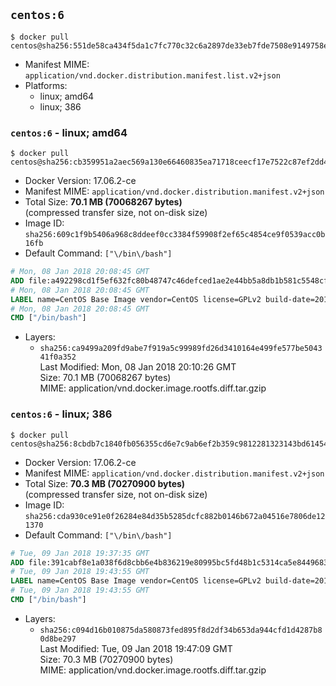 ## `centos:6`

```console
$ docker pull centos@sha256:551de58ca434f5da1c7fc770c32c6a2897de33eb7fde7508e9149758e07d3fe3
```

-	Manifest MIME: `application/vnd.docker.distribution.manifest.list.v2+json`
-	Platforms:
	-	linux; amd64
	-	linux; 386

### `centos:6` - linux; amd64

```console
$ docker pull centos@sha256:cb359951a2aec569a130e66460835ea71718ceecf17e7522c87ef2dd418803f8
```

-	Docker Version: 17.06.2-ce
-	Manifest MIME: `application/vnd.docker.distribution.manifest.v2+json`
-	Total Size: **70.1 MB (70068267 bytes)**  
	(compressed transfer size, not on-disk size)
-	Image ID: `sha256:609c1f9b5406a968c8ddeef0cc3384f59908f2ef65c4854ce9f0539acc0b16fb`
-	Default Command: `["\/bin\/bash"]`

```dockerfile
# Mon, 08 Jan 2018 20:08:45 GMT
ADD file:a492298cd1f5ef632fc80b48747c46defced1ae2e44bb5a8db1b581c5548cf02 in / 
# Mon, 08 Jan 2018 20:08:45 GMT
LABEL name=CentOS Base Image vendor=CentOS license=GPLv2 build-date=20180107
# Mon, 08 Jan 2018 20:08:45 GMT
CMD ["/bin/bash"]
```

-	Layers:
	-	`sha256:ca9499a209fd9abe7f919a5c99989fd26d3410164e499fe577be504341f0a352`  
		Last Modified: Mon, 08 Jan 2018 20:10:26 GMT  
		Size: 70.1 MB (70068267 bytes)  
		MIME: application/vnd.docker.image.rootfs.diff.tar.gzip

### `centos:6` - linux; 386

```console
$ docker pull centos@sha256:8cbdb7c1840fb056355cd6e7c9ab6ef2b359c9812281323143bd614545e3b426
```

-	Docker Version: 17.06.2-ce
-	Manifest MIME: `application/vnd.docker.distribution.manifest.v2+json`
-	Total Size: **70.3 MB (70270900 bytes)**  
	(compressed transfer size, not on-disk size)
-	Image ID: `sha256:cda930ce91e0f26284e84d35b5285dcfc882b0146b672a04516e7806de121370`
-	Default Command: `["\/bin\/bash"]`

```dockerfile
# Tue, 09 Jan 2018 19:37:35 GMT
ADD file:391cabf8e1a038f6d8cbb6e4b836219e80995bc5fd48b1c5314ca5e8449683e5 in / 
# Tue, 09 Jan 2018 19:43:55 GMT
LABEL name=CentOS Base Image vendor=CentOS license=GPLv2 build-date=20180107
# Tue, 09 Jan 2018 19:43:55 GMT
CMD ["/bin/bash"]
```

-	Layers:
	-	`sha256:c094d16b010875da580873fed895f8d2df34b653da944cfd1d4287b80d8be297`  
		Last Modified: Tue, 09 Jan 2018 19:47:09 GMT  
		Size: 70.3 MB (70270900 bytes)  
		MIME: application/vnd.docker.image.rootfs.diff.tar.gzip
